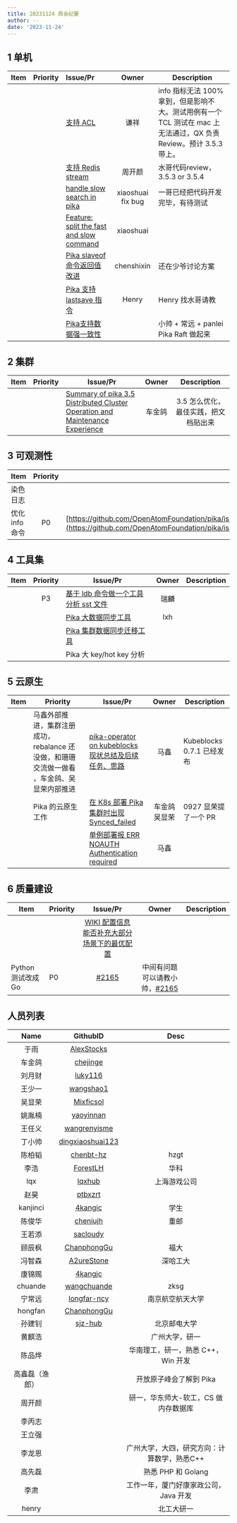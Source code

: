 ```yaml
---
title: 20231124 周会纪要
author: --
date: '2023-11-24'
---
```

## 1 单机

| Item | Priority | Issue/Pr | Owner | Description |
| :-: | :-: | :-- | :-: | --- |
|  |  | [支持 ACL](https://github.com/OpenAtomFoundation/pika/pull/2013) | 谦祥 | info 指标无法 100% 拿到，但是影响不大。测试用例有一个 TCL 测试在 mac 上无法通过，QX 负责 Review。预计 3.5.3 带上。 |
|  |  | [支持 Redis stream](https://github.com/OpenAtomFoundation/pika/pull/1955) | 周开颜 | 水哥代码review，3.5.3 or 3.5.4 |
|  |  | [handle slow search in pika](https://github.com/OpenAtomFoundation/pika/issues/2040) | xiaoshuai fix bug | 一哥已经把代码开发完毕，有待测试 |
|  |  | [Feature: split the fast and slow command](https://github.com/OpenAtomFoundation/pika/pull/2162) | xiaoshuai |  |
|  |  | [Pika slaveof 命令返回值改进](https://github.com/OpenAtomFoundation/pika/issues/1965) | chenshixin | 还在少爷讨论方案 |
|  |  | [Pika 支持 lastsave 指令](https://github.com/OpenAtomFoundation/pika/issues/1161) | Henry | Henry 找水哥请教 |
|  |  | [Pika支持数据强一致性](https://github.com/OpenAtomFoundation/pika/issues/2073) |  | 小帅 + 常远 + panlei Pika Raft 做起来 |

## 2 集群

| Item | Priority | Issue/Pr | Owner | Description |
| :-: | :-: | --- | :-: | :-: |
|  |  | [Summary of pika 3.5 Distributed Cluster Operation and Maintenance Experience](https://github.com/OpenAtomFoundation/pika/issues/2080) | 车金鸽 | 3.5 怎么优化，最佳实践，把文档贴出来 |

## 3 可观测性

| Item | Priority | Issue/Pr | Owner | Description |
| --- | :-: | --- | :-: | :-: |
| 染色日志 |  |  |  |  |
| 优化 info 命令 | P0 | [https://github.com/OpenAtomFoundation/pika/issues/2138，https://github.com/OpenAtomFoundation/pika/issues/2152](https://github.com/OpenAtomFoundation/pika/issues/2138%EF%BC%8Chttps://github.com/OpenAtomFoundation/pika/issues/2152) | jinge & baitao |  |

## 4 工具集

| Item | Priority | Issue/Pr | Owner | Description |
| --- | :-: | --- | :-: | --- |
|  | P3 | [基于 ldb 命令做一个工具分析 sst 文件](https://github.com/OpenAtomFoundation/pika/issues/1289) | 瑞麟 |  |
|  |  | [Pika 大数据同步工具](https://github.com/OpenAtomFoundation/pika/issues/2039) | lxh |  |
|  |  | [Pika 集群数据同步迁移工具](https://github.com/OpenAtomFoundation/pika/issues/1992) |  |  |
|  |  | Pika 大 key/hot key 分析 |  |  |

## 5 云原生

| Item | Priority | Issue/Pr | Owner | Description |
| :-: | --- | --- | :-: | --- |
|  | 马鑫外部推进，集群注册成功，rebalance 还没做，和珊珊交流做一做看 ，车金鸽、吴显荣内部推进 | [pika-operator on kubeblocks 现状总结及后续任务、思路](https://github.com/OpenAtomFoundation/pika/issues/1906) | 马鑫 | Kubeblocks 0.7.1 已经发布 |
|  | Pika 的云原生工作 | [在 K8s 部署 Pika 集群时出现 Synced\_failed](https://github.com/OpenAtomFoundation/pika/issues/1967) | 车金鸽吴显荣 | 0927 显荣提了一个 PR |
|  |  | [单例部署报 ERR NOAUTH Authentication required](https://github.com/OpenAtomFoundation/pika/issues/2043) | 马鑫 |  |

## 6 质量建设

| Item | Priority | Issue/Pr | Owner | Description |
| --- | --- | :-: | :-: | --- |
|  |  | [WIKI 配置信息能否补充大部分场景下的最优配置](https://github.com/OpenAtomFoundation/pika/issues/2008) |  |  |
| Python 测试改成 Go | P0 | [#2165](https://github.com/OpenAtomFoundation/pika/issues/2165) | 中间有问题可以请教小帅，[#2165](https://github.com/OpenAtomFoundation/pika/issues/2165) |  |

## 人员列表

| Name | GithubID | Desc |
| :-: | :-: | :-: |
| 于雨 | [AlexStocks](https://github.com/AlexStocks) |  |
| 车金鸽 | [chejinge](https://github.com/chejinge) |  |
| 刘月财 | [luky116](https://github.com/luky116) |  |
| 王少一 | [wangshao1](https://github.com/wangshao1) |  |
| 吴显荣 | [Mixficsol](https://github.com/Mixficsol) |  |
| 姚胤楠 | [yaoyinnan](https://github.com/yaoyinnan) |  |
| 王任义 | [wangrenyisme](https://github.com/wangrenyisme) |  |
| 丁小帅 | [dingxiaoshuai123](https://github.com/dingxiaoshuai123) |  |
| 陈柏韬 | [chenbt-hz](https://github.com/chenbt-hz) | hzgt |
| 李浩 | [ForestLH](https://github.com/ForestLH) | 华科 |
| lqx | [lqxhub](https://github.com/lqxhub) | 上海游戏公司 |
| 赵昊 | [ptbxzrt](https://github.com/ptbxzrt) |  |
| kanjinci | [4kangic](https://github.com/OpenAtomFoundation/pika/discussions/1892) | 学生 |
| 陈俊华 | [cheniujh](https://github.com/cheniujh) | 重邮 |
| 王若添 | [sacloudy](https://github.com/sacloudy) |  |
| 顾辰枫 | [ChanphongGu](https://github.com/ChanphongGu) | 福大 |
| 冯智森 | [A2ureStone](https://github.com/A2ureStone) | 深哈工大 |
| 康锦赐 | [4kangjc](https://github.com/4kangjc) |  |
| chuande | [wangchuande](https://github.com/wangchuande) | zksg |
| 宁常远 | [longfar-ncy](https://github.com/longfar-ncy) | 南京航空航天大学 |
| hongfan | [ChanphongGu](https://github.com/ChanphongGu) |  |
| 孙建钊 | [sjz-hub](https://github.com/sjz-hub) | 北京邮电大学 |
| 黄麒浩 |  | 广州大学，研一 |
| 陈品烨 |  | 华南理工，研一，熟悉 C++，Win 开发 |
| 高鑫磊（渔郎） |  | 开放原子峰会了解到 Pika |
| 周开颜 |  | 研一，华东师大-软工，CS 做内存数据库 |
| 李丙志 |  |  |
| 王立强 |  |  |
| 李龙恩 |  | 广州大学，大四，研究方向：计算数学，熟悉C++ |
| 高先磊 |  | 熟悉 PHP 和 Golang |
| 李肃 |  | 工作一年，厦门好康家政公司，Java 开发 |
| henry |  | 北工大研一 |